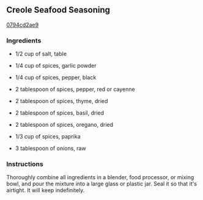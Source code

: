 ## Creole Seafood Seasoning

[0794cd2ae9](http://www.cookstr.com/recipes/creole-seafood-seasoning)

### Ingredients

 - 1/2 cup of salt, table

 - 1/4 cup of spices, garlic powder

 - 1/4 cup of spices, pepper, black

 - 2 tablespoon of spices, pepper, red or cayenne

 - 2 tablespoon of spices, thyme, dried

 - 2 tablespoon of spices, basil, dried

 - 2 tablespoon of spices, oregano, dried

 - 1/3 cup of spices, paprika

 - 3 tablespoon of onions, raw

### Instructions

Thoroughly combine all ingredients in a blender, food processor, or mixing bowl, and pour the mixture into a large glass or plastic jar. Seal it so that it's airtight. It will keep indefinitely.